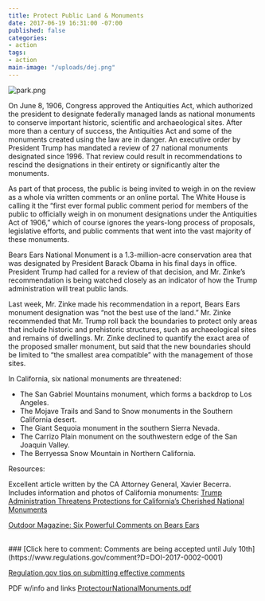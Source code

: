 ```yaml
---
title: Protect Public Land & Monuments
date: 2017-06-19 16:31:00 -07:00
published: false
categories:
- action
tags:
- action
main-image: "/uploads/dej.png"
---
```


![park.png](/uploads/park.png)

On June 8, 1906, Congress approved the Antiquities Act, which authorized the president to designate federally managed lands as national monuments to conserve important historic, scientific and archaeological sites. After more than a century of success, the Antiquities Act and some of the monuments created using the law are in danger. An executive order by President Trump has mandated a review of 27 national monuments designated since 1996. That review could result in recommendations to rescind the designations in their entirety or significantly alter the monuments.
 
As part of that process, the public is being invited to weigh in on the review as a whole via written comments or an online portal. The White House is calling it the “first ever formal public comment period for members of the public to officially weigh in on monument designations under the Antiquities Act of 1906,” which of course ignores the years-long process of proposals, legislative efforts, and public comments that went into the vast majority of these monuments.
 
Bears Ears National Monument is a 1.3-million-acre conservation area that was designated by President Barack Obama in his final days in office. President Trump had called for a review of that decision, and Mr. Zinke’s recommendation is being watched closely as an indicator of how the Trump administration will treat public lands.
 
Last week, Mr. Zinke made his recommendation in a report, Bears Ears monument designation was “not the best use of the land.” Mr. Zinke recommended that Mr. Trump roll back the boundaries to protect only areas that include historic and prehistoric structures, such as archaeological sites and remains of dwellings. Mr. Zinke declined to quantify the exact area of the proposed smaller monument, but said that the new boundaries should be limited to “the smallest area compatible” with the management of those sites.

In California, six national monuments are threatened:
* The San Gabriel Mountains monument, which forms a backdrop to Los Angeles.
* The Mojave Trails and Sand to Snow monuments in the Southern California desert.
* The Giant Sequoia monument in the southern Sierra Nevada.
* The Carrizo Plain monument on the southwestern edge of the San Joaquin Valley.
* The Berryessa Snow Mountain in Northern California.

Resources:


Excellent article written by the CA Attorney General, Xavier Becerra.
 Includes information and photos of California monuments:  [Trump Administration Threatens Protections for California’s Cherished National Monuments](https://medium.com/@AGBecerra/trump-administration-threatens-protections-for-californias-cherished-national-monuments-22dcf519975e)
<br>

[Outdoor Magazine: Six Powerful Comments on Bears Ears](https://www.outsideonline.com/2193091/6-best-comments-people-gave-trump-about-bears-ears)
<br>

<br>
### [Click here to comment: Comments are being accepted until July 10th](https://www.regulations.gov/comment?D=DOI-2017-0002-0001)
<br>

[Regulation.gov tips on submitting effective comments](https://www.regulations.gov/docs/Tips_For_Submitting_Effective_Comments.pdf)

PDF w/info and links [ProtectourNationalMonuments.pdf](/uploads/ProtectourNationalMonuments.pdf)
